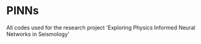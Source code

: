 # PINNs
All codes used for the research project 'Exploring Physics Informed Neural Networks in Seismology'
